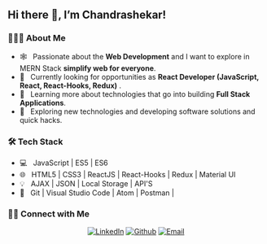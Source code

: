 
<h2> Hi there 👋, I’m Chandrashekar!</h2>

<h3> 👨🏻‍💻 About Me </h3>

- 🕸️ &nbsp; Passionate about the **Web Development** and I want to explore in MERN Stack **simplify web for everyone**.
- 🔭 &nbsp; Currently looking for opportunities as **React Developer (JavaScript, React, React-Hooks, Redux)** .
- 🌱 &nbsp; Learning more about technologies that go into building **Full Stack Applications**.
- 🤔 &nbsp; Exploring new technologies and developing software solutions and quick hacks.

<h3>🛠 Tech Stack</h3>

- 💻 &nbsp; JavaScript | ES5 | ES6
- 🌐 &nbsp; HTML5 | CSS3 | ReactJS | React-Hooks | Redux | Material UI
- 💡 &nbsp; AJAX | JSON | Local Storage | API'S
- 🔧 &nbsp; Git | Visual Studio Code | Atom | Postman | 

<h3> 🤝🏻 Connect with Me </h3>

<p align="center">
<a href="https://www.linkedin.com/in/kalal-chandu/"><img alt="LinkedIn" src="https://img.shields.io/badge/LinkedIn-Kalal%20Chandrashekar-blue?style=flat&logo=linkedin"></a>
<a href="https://github.com/Chandu11215"><img alt="Github" src="https://img.shields.io/badge/GitHub-Chandu11215-blue?style=flat&logo=github"></a>
<a href="mailto:kalalshannu19@gmail.com"><img alt="Email" src="https://img.shields.io/badge/Email-kalalshannu19%40gmail.com-blue?style=flat&logo=gmail"></a>
</p>



